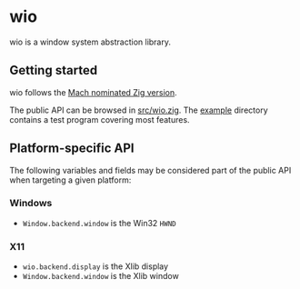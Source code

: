 # wio

wio is a window system abstraction library.

## Getting started

wio follows the [Mach nominated Zig version][1].

The public API can be browsed in [src/wio.zig][2]. The [example][3] directory
contains a test program covering most features.

## Platform-specific API

The following variables and fields may be considered part of the public API
when targeting a given platform:

### Windows

- `Window.backend.window` is the Win32 `HWND`

### X11

- `wio.backend.display` is the Xlib display
- `Window.backend.window` is the Xlib window


[1]: https://machengine.org/docs/nominated-zig/
[2]: https://github.com/ypsvlq/wio/blob/master/src/wio.zig
[3]: https://github.com/ypsvlq/wio/tree/master/example
